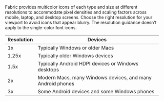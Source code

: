 Fabric provides multicolor icons of each type and size at different resolutions to accommodate pixel densities and scaling factors across mobile, laptop, and desktop screens. Choose the right resolution for your viewport to avoid icons that appear blurry. The resolution guidance doesn’t apply to the single-color font icons.

| Resolution | Devices                                                    |
| ---------- | ---------------------------------------------------------- |
| 1x         | Typically Windows or older Macs                            |
| 1.25x      | Typically older Windows devices                            |
| 1.5x       | Typically Android HDPI devices or Windows desktops         |
| 2x         | Modern Macs, many Windows devices, and many Android phones |
| 3x         | Some Android devices and some Windows phones               |
